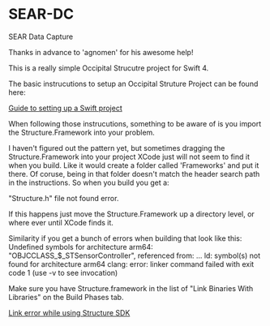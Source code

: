 # SEAR-DC
SEAR Data Capture

Thanks in advance to 'agnomen' for his awesome help!

This is a really simple Occipital Strucutre project for Swift 4.

The basic instrucutions to setup an Occipital Struture Project can be found here:

[Guide to setting up a Swift project](https://forums.structure.io/t/guide-to-setting-up-a-swift-project/4020)

When following those instrucutions, something to be aware of is you import the Structure.Framework into your problem.

I haven't figured out the pattern yet, but sometimes dragging the Structure.Framework into your project XCode just will not seem to find it when you build.  Like it would create a folder called 'Frameworks' and put it there.   Of coruse, being in that folder doesn't match the header search path in the instructions.  So when you build you get a:

"Structure.h" file not found error.

If this happens just move the Structure.Framework up a directory level, or where ever until XCode finds it.

Similarity if you get a bunch of errors when building that look like this:
    Undefined symbols for architecture arm64:
    "OBJCCLASS_$_STSensorController", referenced from:
    ...
    ld: symbol(s) not found for architecture arm64
    clang: error: linker command failed with exit code 1 (use -v to see invocation)

Make sure you have Structure.framework in the list of "Link Binaries With Libraries" on the Build Phases tab.

[Link error while using Structure SDK](https://forums.structure.io/t/link-error-while-using-structure-sdk/6779)
